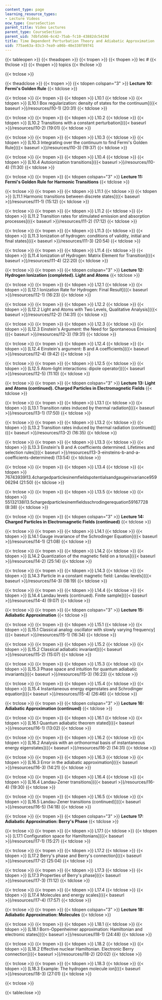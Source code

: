 ```yaml
---
content_type: page
learning_resource_types:
- Lecture Videos
ocw_type: CourseSection
parent_title: Video Lectures
parent_type: CourseSection
parent_uid: 7dbfa566-6c42-75ab-fc10-43882dc5419d
title: Time Dependent Perturbation Theory and Adiabatic Approximation
uid: 775ae63a-83c3-7ea9-a86b-48e338f89741
---
```


  
{{< tableopen >}}
{{< theadopen >}}
{{< tropen >}}
{{< thopen >}}
lec #
{{< thclose >}}
{{< thopen >}}
topics
{{< thclose >}}

{{< trclose >}}

{{< theadclose >}}
{{< tropen >}}
{{< tdopen colspan="3" >}}
**Lecture 10: Fermi's Golden Rule**
{{< tdclose >}}

{{< trclose >}}
{{< tropen >}}
{{< tdopen >}}
L10.1
{{< tdclose >}}
{{< tdopen >}}
[L10.1 Box regularization: density of states for the continuum]({{< baseurl >}}/resources/l10-1) (20:31)
{{< tdclose >}}

{{< trclose >}}
{{< tropen >}}
{{< tdopen >}}
L10.2
{{< tdclose >}}
{{< tdopen >}}
[L10.2 Transitions with a constant perturbation]({{< baseurl >}}/resources/l10-2) (19:01)
{{< tdclose >}}

{{< trclose >}}
{{< tropen >}}
{{< tdopen >}}
L10.3
{{< tdclose >}}
{{< tdopen >}}
[L10.3 Integrating over the continuum to find Fermi's Golden Rule]({{< baseurl >}}/resources/l10-3) (19:37)
{{< tdclose >}}

{{< trclose >}}
{{< tropen >}}
{{< tdopen >}}
L10.4
{{< tdclose >}}
{{< tdopen >}}
[L10.4 Autoionization transitions]({{< baseurl >}}/resources/l10-4) (11:30)
{{< tdclose >}}

{{< trclose >}}
{{< tropen >}}
{{< tdopen colspan="3" >}}
**Lecture 11: Fermi's Golden Rule for Harmonic Transitions**
{{< tdclose >}}

{{< trclose >}}
{{< tropen >}}
{{< tdopen >}}
L11.1
{{< tdclose >}}
{{< tdopen >}}
[L11.1 Harmonic transitions between discrete states]({{< baseurl >}}/resources/l11-1) (15:12)
{{< tdclose >}}

{{< trclose >}}
{{< tropen >}}
{{< tdopen >}}
L11.2
{{< tdclose >}}
{{< tdopen >}}
[L11.2 Transition rates for stimulated emission and absorption processes]({{< baseurl >}}/resources/l11-2) (17:12)
{{< tdclose >}}

{{< trclose >}}
{{< tropen >}}
{{< tdopen >}}
L11.3
{{< tdclose >}}
{{< tdopen >}}
[L11.3 Ionization of hydrogen: conditions of validity, initial and final states]({{< baseurl >}}/resources/l11-3) (20:54)
{{< tdclose >}}

{{< trclose >}}
{{< tropen >}}
{{< tdopen >}}
L11.4
{{< tdclose >}}
{{< tdopen >}}
[L11.4 Ionization of Hydrogen: Matrix Element for Transition]({{< baseurl >}}/resources/l11-4) (22:20)
{{< tdclose >}}

{{< trclose >}}
{{< tropen >}}
{{< tdopen colspan="3" >}}
**Lecture 12: Hydrogen Ionization (completed). Light and Atoms**
{{< tdclose >}}

{{< trclose >}}
{{< tropen >}}
{{< tdopen >}}
L12.1
{{< tdclose >}}
{{< tdopen >}}
[L12.1 Ionization Rate for Hydrogen: Final Result]({{< baseurl >}}/resources/l12-1) (16:23)
{{< tdclose >}}

{{< trclose >}}
{{< tropen >}}
{{< tdopen >}}
L12.2
{{< tdclose >}}
{{< tdopen >}}
[L12.2 Light and Atoms with Two Levels, Qualitative Analysis]({{< baseurl >}}/resources/l12-2) (14:31)
{{< tdclose >}}

{{< trclose >}}
{{< tropen >}}
{{< tdopen >}}
L12.3
{{< tdclose >}}
{{< tdopen >}}
[L12.3 Einstein's Argument: the Need for Spontaneous Emission]({{< baseurl >}}/resources/l12-3) (19:31)
{{< tdclose >}}

{{< trclose >}}
{{< tropen >}}
{{< tdopen >}}
L12.4
{{< tdclose >}}
{{< tdopen >}}
[L12.4 Einstein's argument: B and A coefficients]({{< baseurl >}}/resources/l12-4) (9:42)
{{< tdclose >}}

{{< trclose >}}
{{< tropen >}}
{{< tdopen >}}
L12.5
{{< tdclose >}}
{{< tdopen >}}
[L12.5 Atom-light interactions: dipole operator]({{< baseurl >}}/resources/l12-5) (11:10)
{{< tdclose >}}

{{< trclose >}}
{{< tropen >}}
{{< tdopen colspan="3" >}}
**Lecture 13: Light and Atoms (continued). Charged Particles in Electromagnetic Fields**
{{< tdclose >}}

{{< trclose >}}
{{< tropen >}}
{{< tdopen >}}
L13.1
{{< tdclose >}}
{{< tdopen >}}
[L13.1 Transition rates induced by thermal radiation]({{< baseurl >}}/resources/l13-1) (17:50)
{{< tdclose >}}

{{< trclose >}}
{{< tropen >}}
{{< tdopen >}}
L13.2
{{< tdclose >}}
{{< tdopen >}}
[L13.2 Transition rates induced by thermal radiation (continued)]({{< baseurl >}}/resources/l13-2) (16:35)
{{< tdclose >}}

{{< trclose >}}
{{< tropen >}}
{{< tdopen >}}
L13.3
{{< tdclose >}}
{{< tdopen >}}
[L13.3 Einstein's B and A coefficients determined. Lifetimes and selection rules]({{< baseurl >}}/resources/l13-3-einsteins-b-and-a-coefficients-determined) (13:54)
{{< tdclose >}}

{{< trclose >}}
{{< tropen >}}
{{< tdopen >}}
L13.4
{{< tdclose >}}
{{< tdopen >}}
76743939l13.4chargedparticlesinemfieldspotentialsandgaugeinvariance95906294 (21:50)
{{< tdclose >}}

{{< trclose >}}
{{< tropen >}}
{{< tdopen >}}
L13.5
{{< tdclose >}}
{{< tdopen >}}
55132138l13.5chargedparticlesinemfieldsschrodingerequation59167728 (8:38)
{{< tdclose >}}

{{< trclose >}}
{{< tropen >}}
{{< tdopen colspan="3" >}}
**Lecture 14: Charged Particles in Electromagnetic Fields (continued)**
{{< tdclose >}}

{{< trclose >}}
{{< tropen >}}
{{< tdopen >}}
L14.1
{{< tdclose >}}
{{< tdopen >}}
[L14.1 Gauge invariance of the Schrodinger Equation]({{< baseurl >}}/resources/l14-1) (21:08)
{{< tdclose >}}

{{< trclose >}}
{{< tropen >}}
{{< tdopen >}}
L14.2
{{< tdclose >}}
{{< tdopen >}}
[L14.2 Quantization of the magnetic field on a torus]({{< baseurl >}}/resources/l14-2) (25:14)
{{< tdclose >}}

{{< trclose >}}
{{< tropen >}}
{{< tdopen >}}
L14.3
{{< tdclose >}}
{{< tdopen >}}
[L14.3 Particle in a constant magnetic field: Landau levels]({{< baseurl >}}/resources/l14-3) (18:19)
{{< tdclose >}}

{{< trclose >}}
{{< tropen >}}
{{< tdopen >}}
L14.4
{{< tdclose >}}
{{< tdopen >}}
[L14.4 Landau levels (continued). Finite sample]({{< baseurl >}}/resources/l14-4) (9:07)
{{< tdclose >}}

{{< trclose >}}
{{< tropen >}}
{{< tdopen colspan="3" >}}
**Lecture 15: Adiabatic Approximation**
{{< tdclose >}}

{{< trclose >}}
{{< tropen >}}
{{< tdopen >}}
L15.1
{{< tdclose >}}
{{< tdopen >}}
[L15.1 Classical analog: oscillator with slowly varying frequency]({{< baseurl >}}/resources/l15-1) (16:34)
{{< tdclose >}}

{{< trclose >}}
{{< tropen >}}
{{< tdopen >}}
L15.2
{{< tdclose >}}
{{< tdopen >}}
[L15.2 Classical adiabatic invariant]({{< baseurl >}}/resources/l15-2) (15:07)
{{< tdclose >}}

{{< trclose >}}
{{< tropen >}}
{{< tdopen >}}
L15.3
{{< tdclose >}}
{{< tdopen >}}
[L15.3 Phase space and intuition for quantum adiabatic invariants]({{< baseurl >}}/resources/l15-3) (16:23)
{{< tdclose >}}

{{< trclose >}}
{{< tropen >}}
{{< tdopen >}}
L15.4
{{< tdclose >}}
{{< tdopen >}}
[L15.4 Instantaneous energy eigenstates and Schrodinger equation]({{< baseurl >}}/resources/l15-4) (26:46)
{{< tdclose >}}

{{< trclose >}}
{{< tropen >}}
{{< tdopen colspan="3" >}}
**Lecture 16: Adiabatic Approximation (continued)**
{{< tdclose >}}

{{< trclose >}}
{{< tropen >}}
{{< tdopen >}}
L16.1
{{< tdclose >}}
{{< tdopen >}}
[L16.1 Quantum adiabatic theorem stated]({{< baseurl >}}/resources/l16-1) (13:02)
{{< tdclose >}}

{{< trclose >}}
{{< tropen >}}
{{< tdopen >}}
L16.2
{{< tdclose >}}
{{< tdopen >}}
[L16.2 Analysis with an orthonormal basis of instantaneous energy eigenstates]({{< baseurl >}}/resources/l16-2) (14:31)
{{< tdclose >}}

{{< trclose >}}
{{< tropen >}}
{{< tdopen >}}
L16.3
{{< tdclose >}}
{{< tdopen >}}
[L16.3 Error in the adiabatic approximation]({{< baseurl >}}/resources/l16-3) (14:21)
{{< tdclose >}}

{{< trclose >}}
{{< tropen >}}
{{< tdopen >}}
L16.4
{{< tdclose >}}
{{< tdopen >}}
[L16.4 Landau-Zener transitions]({{< baseurl >}}/resources/l16-4) (19:30)
{{< tdclose >}}

{{< trclose >}}
{{< tropen >}}
{{< tdopen >}}
L16.5
{{< tdclose >}}
{{< tdopen >}}
[L16.5 Landau-Zener transitions (continued)]({{< baseurl >}}/resources/l16-5) (14:18)
{{< tdclose >}}

{{< trclose >}}
{{< tropen >}}
{{< tdopen colspan="3" >}}
**Lecture 17: Adiabatic Approximation: Berry's Phase**
{{< tdclose >}}

{{< trclose >}}
{{< tropen >}}
{{< tdopen >}}
L17.1
{{< tdclose >}}
{{< tdopen >}}
[L17.1 Configuration space for Hamiltonians]({{< baseurl >}}/resources/l17-1) (15:27)
{{< tdclose >}}

{{< trclose >}}
{{< tropen >}}
{{< tdopen >}}
L17.2
{{< tdclose >}}
{{< tdopen >}}
[L17.2 Berry's phase and Berry's connection]({{< baseurl >}}/resources/l17-2) (25:04)
{{< tdclose >}}

{{< trclose >}}
{{< tropen >}}
{{< tdopen >}}
L17.3
{{< tdclose >}}
{{< tdopen >}}
[L17.3 Properties of Berry's phase]({{< baseurl >}}/resources/l17-3) (11:12)
{{< tdclose >}}

{{< trclose >}}
{{< tropen >}}
{{< tdopen >}}
L17.4
{{< tdclose >}}
{{< tdopen >}}
[L17.4 Molecules and energy scales]({{< baseurl >}}/resources/l17-4) (17:57)
{{< tdclose >}}

{{< trclose >}}
{{< tropen >}}
{{< tdopen colspan="3" >}}
**Lecture 18: Adiabatic Approximation: Molecules**
{{< tdclose >}}

{{< trclose >}}
{{< tropen >}}
{{< tdopen >}}
L18.1
{{< tdclose >}}
{{< tdopen >}}
[L18.1 Born-Oppenheimer approximation: Hamiltonian and electronic states]({{< baseurl >}}/resources/l18-1) (24:48)
{{< tdclose >}}

{{< trclose >}}
{{< tropen >}}
{{< tdopen >}}
L18.2
{{< tdclose >}}
{{< tdopen >}}
[L18.2 Effective nuclear Hamiltonian. Electronic Berry connection]({{< baseurl >}}/resources/l18-2) (20:02)
{{< tdclose >}}

{{< trclose >}}
{{< tropen >}}
{{< tdopen >}}
L18.3
{{< tdclose >}}
{{< tdopen >}}
[L18.3 Example: The hydrogen molecule ion]({{< baseurl >}}/resources/l18-3) (27:01)
{{< tdclose >}}

{{< trclose >}}

{{< tableclose >}}